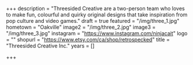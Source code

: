 +++
description = "Threesided Creative are a two-person team who loves to make fun, colourful and quirky original designs that take inspiration from pop culture and video games."
draft = true
featured = "/img/three_1.jpg"
hometown = "Oakville"
image2 = "/img/three_2.jpg"
image3 = "/img/three_3.jpg"
instagram = "https://www.instagram.com/ninjacait"
logo = ""
shopurl = "https://www.etsy.com/ca/shop/retrospecked"
title = "Threesided Creative Inc."
years = []

+++
